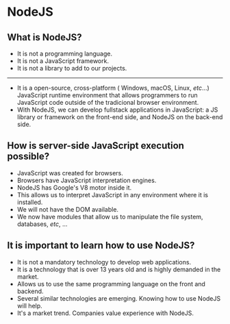 # NodeJS

## What is NodeJS?
  
- It is not a programming language.
- It is not a JavaScript framework.
- It is not a library to add to our projects.

<hr>

- It is a open-source, cross-platform ( Windows, macOS, Linux, _etc_...) JavaScript runtime environment that allows programmers to run JavaScript code outside of the tradicional browser environment.
- With NodeJS, we can develop fullstack applications in JavaScript: a JS library or framework on the front-end side, and NodeJS on the back-end side.

## How is server-side JavaScript execution possible?

- JavaScript was created for browsers.
- Browsers have JavaScript interpretation engines.
- NodeJS has Google's V8 motor inside it.
- This allows us to interpret JavaScript in any environment where it is installed.
- We will not have the DOM available.
- We now have modules that allow us to manipulate the file system, databases, _etc_, ...

## It is important to learn how to use NodeJS?

- It is not a mandatory technology to develop web applications.
- It is a technology that is over 13 years old and is highly demanded in the market.
- Allows us to use the same programming language on the front and backend.
- Several similar technologies are emerging. Knowing how to use NodeJS will help.
- It's a market trend. Companies value experience with NodeJS.
